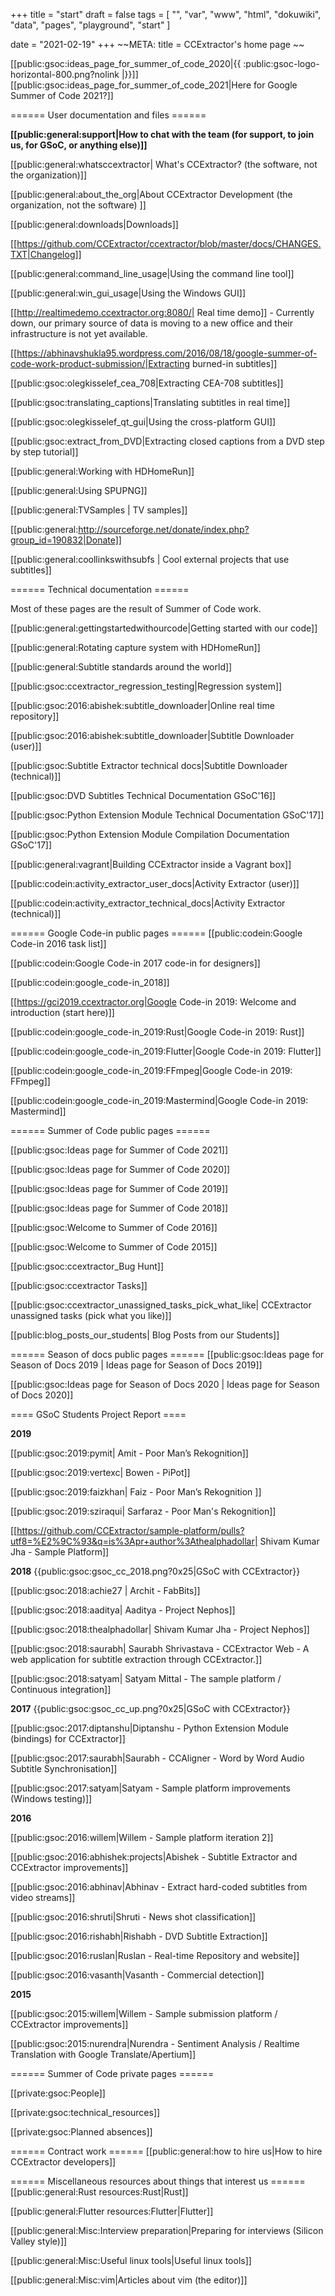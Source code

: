 +++
title = "start"
draft = false
tags = [
    "",
    "var",
    "www",
    "html",
    "dokuwiki",
    "data",
    "pages",
    "playground",
    "start"
]

date = "2021-02-19"
+++
~~META:
title = CCExtractor's home page
~~

[[public:gsoc:ideas_page_for_summer_of_code_2020|{{ :public:gsoc-logo-horizontal-800.png?nolink |}}]]
<text size="22px">[[public:gsoc:ideas_page_for_summer_of_code_2021|Here for Google Summer of Code 2021?]]</text>

====== User documentation and files ======

**[[public:general:support|How to chat with the team (for support, to join us, for GSoC, or anything else)]]**

[[public:general:whatsccextractor| What's CCExtractor? (the software, not the organization)]] 

[[public:general:about_the_org|About CCExtractor Development (the organization, not the software) ]]

[[public:general:downloads|Downloads]]

[[https://github.com/CCExtractor/ccextractor/blob/master/docs/CHANGES.TXT|Changelog]]

[[public:general:command_line_usage|Using the command line tool]]

[[public:general:win_gui_usage|Using the Windows GUI]]

[[http://realtimedemo.ccextractor.org:8080/| Real time demo]] - Currently down, our primary source of data is moving to a new office and their infrastructure is not yet available.

[[https://abhinavshukla95.wordpress.com/2016/08/18/google-summer-of-code-work-product-submission/|Extracting burned-in subtitles]]

[[public:gsoc:olegkisselef_cea_708|Extracting CEA-708 subtitles]]

[[public:gsoc:translating_captions|Translating subtitles in real time]]

[[public:gsoc:olegkisselef_qt_gui|Using the cross-platform GUI]]

[[public:gsoc:extract_from_DVD|Extracting closed captions from a DVD step by step tutorial]]

[[public:general:Working with HDHomeRun]]

[[public:general:Using SPUPNG]]

[[public:general:TVSamples | TV samples]]

[[public:general:http://sourceforge.net/donate/index.php?group_id=190832|Donate]]

[[public:general:coollinkswithsubfs | Cool external projects that use subtitles]]

====== Technical documentation ======

Most of these pages are the result of Summer of Code work. 

[[public:general:gettingstartedwithourcode|Getting started with our code]]

[[public:general:Rotating capture system with HDHomeRun]]

[[public:general:Subtitle standards around the world]]

[[public:gsoc:ccextractor_regression_testing|Regression system]]

[[public:gsoc:2016:abishek:subtitle_downloader|Online real time repository]]

[[public:gsoc:2016:abishek:subtitle_downloader|Subtitle Downloader (user)]]

[[public:gsoc:Subtitle Extractor technical docs|Subtitle Downloader (technical)]]

[[public:gsoc:DVD Subtitles Technical Documentation GSoC'16]]

[[public:gsoc:Python Extension Module Technical Documentation GSoC'17]]

[[public:gsoc:Python Extension Module Compilation Documentation GSoC'17]]

[[public:general:vagrant|Building CCExtractor inside a Vagrant box]]

[[public:codein:activity_extractor_user_docs|Activity Extractor (user)]]

[[public:codein:activity_extractor_technical_docs|Activity Extractor (technical)]]

====== Google Code-in public pages ======
[[public:codein:Google Code-in 2016 task list]]

[[public:codein:Google Code-in 2017 code-in for designers]]

[[public:codein:google_code-in_2018]]

[[https://gci2019.ccextractor.org|Google Code-in 2019: Welcome and introduction (start here)]]


[[public:codein:google_code-in_2019:Rust|Google Code-in 2019: Rust]]

[[public:codein:google_code-in_2019:Flutter|Google Code-in 2019: Flutter]]

[[public:codein:google_code-in_2019:FFmpeg|Google Code-in 2019: FFmpeg]]

[[public:codein:google_code-in_2019:Mastermind|Google Code-in 2019: Mastermind]]



====== Summer of Code public pages ====== 

[[public:gsoc:Ideas page for Summer of Code 2021]]

[[public:gsoc:Ideas page for Summer of Code 2020]]

[[public:gsoc:Ideas page for Summer of Code 2019]]

[[public:gsoc:Ideas page for Summer of Code 2018]]

[[public:gsoc:Welcome to Summer of Code 2016]]

[[public:gsoc:Welcome to Summer of Code 2015]]

[[public:gsoc:ccextractor_Bug Hunt]]

[[public:gsoc:ccextractor Tasks]]

[[public:gsoc:ccextractor_unassigned_tasks_pick_what_like| CCExtractor unassigned tasks (pick what you like)]]

[[public:blog_posts_our_students| Blog Posts from our Students]]

====== Season of docs public pages ====== 
[[public:gsoc:Ideas page for Season of Docs 2019 | Ideas page for Season of Docs 2019]]

[[public:gsoc:Ideas page for Season of Docs 2020 | Ideas page for Season of Docs 2020]]

==== GSoC Students Project Report ====

**2019**

[[public:gsoc:2019:pymit| Amit - Poor Man’s Rekognition]]

[[public:gsoc:2019:vertexc| Bowen - PiPot]]

[[public:gsoc:2019:faizkhan| Faiz - Poor Man’s Rekognition ]]

[[public:gsoc:2019:sziraqui| Sarfaraz - Poor Man's Rekognition]]

[[https://github.com/CCExtractor/sample-platform/pulls?utf8=%E2%9C%93&q=is%3Apr+author%3Athealphadollar| Shivam Kumar Jha - Sample Platform]]

**2018** {{public:gsoc:gsoc_cc_2018.png?0x25|GSoC with CCExtractor}} 

[[public:gsoc:2018:achie27 | Archit - FabBits]]

[[public:gsoc:2018:aaditya| Aaditya - Project Nephos]]

[[public:gsoc:2018:thealphadollar| Shivam Kumar Jha - Project Nephos]]

[[public:gsoc:2018:saurabh| Saurabh Shrivastava - CCExtractor Web - A web application for subtitle extraction through CCExtractor.]]

[[public:gsoc:2018:satyam| Satyam Mittal - The sample platform / Continuous integration]]

**2017** {{public:gsoc:gsoc_cc_up.png?0x25|GSoC with CCExtractor}} 

[[public:gsoc:2017:diptanshu|Diptanshu - Python Extension Module (bindings) for CCExtractor]]

[[public:gsoc:2017:saurabh|Saurabh - CCAligner - Word by Word Audio Subtitle Synchronisation]]

[[public:gsoc:2017:satyam|Satyam - Sample platform improvements (Windows testing)]]

**2016**

[[public:gsoc:2016:willem|Willem - Sample platform iteration 2]]

[[public:gsoc:2016:abhishek:projects|Abishek - Subtitle Extractor and CCExtractor improvements]]

[[public:gsoc:2016:abhinav|Abhinav - Extract hard-coded subtitles from video streams]]

[[public:gsoc:2016:shruti|Shruti - News shot classification]]

[[public:gsoc:2016:rishabh|Rishabh - DVD Subtitle Extraction]]

[[public:gsoc:2016:ruslan|Ruslan - Real-time Repository and website]]

[[public:gsoc:2016:vasanth|Vasanth - Commercial detection]]

**2015**

[[public:gsoc:2015:willem|Willem - Sample submission platform / CCExtractor improvements]]

[[public:gsoc:2015:nurendra|Nurendra - Sentiment Analysis / Realtime Translation with Google Translate/Apertium]]

====== Summer of Code private pages ======

[[private:gsoc:People]]

[[private:gsoc:technical_resources]]

[[private:gsoc:Planned absences]]

====== Contract work ======
[[public:general:how to hire us|How to hire CCExtractor developers]]

====== Miscellaneous resources about things that interest us ======
[[public:general:Rust resources:Rust|Rust]]

[[public:general:Flutter resources:Flutter|Flutter]]

[[public:general:Misc:Interview preparation|Preparing for interviews (Silicon Valley style)]]

[[public:general:Misc:Useful linux tools|Useful linux tools]]

[[public:general:Misc:vim|Articles about vim (the editor)]]
